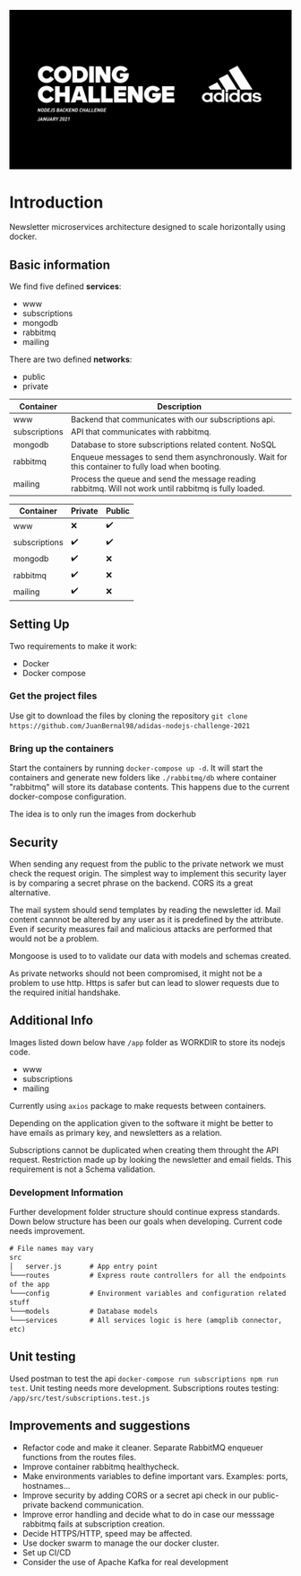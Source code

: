 ![alt text](https://github.com/juanbernal98/adidas-nodejs-challenge-2021/blob/main/screenshot.PNG?raw=true)

# Introduction

Newsletter microservices architecture designed to scale horizontally using docker.

## Basic information

We find five defined **services**:

- www
- subscriptions
- mongodb
- rabbitmq
- mailing

There are two defined **networks**:

- public
- private

| Container     | Description                                                                                            |
| ------------- | ------------------------------------------------------------------------------------------------------ |
| www           | Backend that communicates with our subscriptions api.                                                  |
| subscriptions | API that communicates with rabbitmq.                                                                   |
| mongodb       | Database to store subscriptions related content. NoSQL                                                 |
| rabbitmq      | Enqueue messages to send them asynchronously. Wait for this container to fully load when booting.      |
| mailing       | Process the queue and send the message reading rabbitmq. Will not work until rabbitmq is fully loaded. |

| Container     | Private            | Public             |
| ------------- | ------------------ | ------------------ |
| www           | :x:                | :heavy_check_mark: |
| subscriptions | :heavy_check_mark: | :heavy_check_mark: |
| mongodb       | :heavy_check_mark: | :x:                |
| rabbitmq      | :heavy_check_mark: | :x:                |
| mailing       | :heavy_check_mark: | :x:                |

## Setting Up

Two requirements to make it work:

- Docker
- Docker compose

### Get the project files

Use git to download the files by cloning the repository `git clone https://github.com/JuanBernal98/adidas-nodejs-challenge-2021`

### Bring up the containers

Start the containers by running `docker-compose up -d`. It will start the containers and generate new folders like `./rabbitmq/db` where container "rabbitmq" will store its database contents. This happens due to the current docker-compose configuration.

The idea is to only run the images from dockerhub

## Security

When sending any request from the public to the private network we must check the request origin. The simplest way to implement this security layer is by comparing a secret phrase on the backend. CORS its a great alternative.

The mail system should send templates by reading the newsletter id. Mail content cannnot be altered by any user as it is predefined by the attribute. Even if security measures fail and malicious attacks are performed that would not be a problem.

Mongoose is used to to validate our data with models and schemas created.

As private networks should not been compromised, it might not be a problem to use http. Https is safer but can lead to slower requests due to the required initial handshake.

## Additional Info

Images listed down below have `/app` folder as WORKDIR to store its nodejs code.

- www
- subscriptions
- mailing

Currently using `axios` package to make requests between containers.

Depending on the application given to the software it might be better to have emails as primary key, and newsletters as a relation.

Subscriptions cannot be duplicated when creating them throught the API request. Restriction made up by looking the newsletter and email fields. This requirement is not a Schema validation.

### Development Information

Further development folder structure should continue express standards. Down below structure has been our goals when developing.
Current code needs improvement.

```
# File names may vary
src
│   server.js       # App entry point
└───routes          # Express route controllers for all the endpoints of the app
└───config          # Environment variables and configuration related stuff
└───models          # Database models
└───services        # All services logic is here (amqplib connector, etc)
```

## Unit testing

Used postman to test the api `docker-compose run subscriptions npm run test`. Unit testing needs more development.
Subscriptions routes testing: `/app/src/test/subscriptions.test.js`

## Improvements and suggestions

- Refactor code and make it cleaner. Separate RabbitMQ enqueuer functions from the routes files.
- Improve container rabbitmq healthycheck.
- Make environments variables to define important vars. Examples: ports, hostnames...
- Improve security by adding CORS or a secret api check in our public-private backend communication.
- Improve error handling and decide what to do in case our messsage rabbitmq fails at subscription creation.
- Decide HTTPS/HTTP, speed may be affected.
- Use docker swarm to manage the our docker cluster.
- Set up CI/CD
- Consider the use of Apache Kafka for real development
